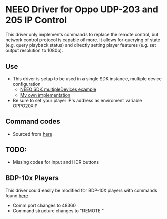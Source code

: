 # NEEO Driver for Oppo UDP-203 and 205 IP Control

This driver only implements commands to replace the remote control, but network control protocol is capable of more. It allows for querying of state (e.g. query playback status) and directly setting player features (e.g. set output resolution to 1080p).

## Use
* This driver is setup to be used in a single SDK instance, multiple device configuration
  * [NEEO SDK multipleDevices example](https://github.com/NEEOInc/neeo-sdk-examples)
  * [My own implementation](https://github.com/mbalders)
* Be sure to set your player IP's address as enviroment variable OPPO20XIP

## Command codes
* Sourced from [here](https://www.oppodigital.co.uk/UserFiles/Docs/PDF/UDP-20X_Simple_IP_Control_Protocol_v1.0.pdf) 

## TODO:
* Missing codes for Input and HDR buttons

## BDP-10x Players
This driver could easily be modified for BDP-10X players with commands found [here](http://cinema-therapy.de/wp-content/downloads/OPPO_BDP10x_IP_Remote_Control_Protocol_v2.0.pdf)  
* Comm port changes to 48360
* Command structure changes to "REMOTE <COMMAND>"

